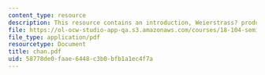 ```yaml
---
content_type: resource
description: This resource contains an introduction, Weierstrass? product formula.
file: https://ol-ocw-studio-app-qa.s3.amazonaws.com/courses/18-104-seminar-in-analysis-applications-to-number-theory-fall-2006/58778de0faae6448c3b0bfb1a1ec4f7a_chan.pdf
file_type: application/pdf
resourcetype: Document
title: chan.pdf
uid: 58778de0-faae-6448-c3b0-bfb1a1ec4f7a
---
```

